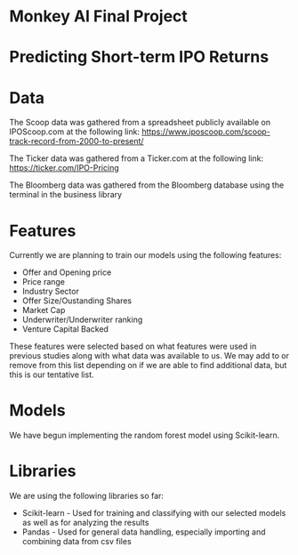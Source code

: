 # Monkey AI Final Project

# Predicting Short-term IPO Returns

# Data
The Scoop data was gathered from a spreadsheet publicly available on IPOScoop.com at the following link: https://www.iposcoop.com/scoop-track-record-from-2000-to-present/

The Ticker data was gathered from a Ticker.com at the following link: https://ticker.com/IPO-Pricing

The Bloomberg data was gathered from the Bloomberg database using the terminal in the business library


# Features

Currently we are planning to train our models using the following features:
  * Offer and Opening price
  * Price range
  * Industry Sector
  * Offer Size/Oustanding Shares
  * Market Cap
  * Underwriter/Underwriter ranking
  * Venture Capital Backed

These features were selected based on what features were used in previous studies along with what data was available to us. We may add to or remove from this list depending on if we are able to find additional data, but this is our tentative list.

# Models

We have begun implementing the random forest model using Scikit-learn.

# Libraries

We are using the following libraries so far:
  * Scikit-learn - Used for training and classifying with our selected models as well as for analyzing the results
  * Pandas - Used for general data handling, especially importing and combining data from csv files
